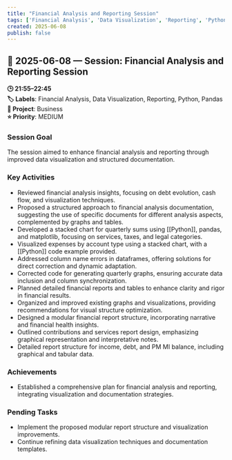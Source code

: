 ```yaml
---
title: "Financial Analysis and Reporting Session"
tags: ['Financial Analysis', 'Data Visualization', 'Reporting', 'Python', 'Pandas']
created: 2025-06-08
publish: false
---
```


## 📅 2025-06-08 — Session: Financial Analysis and Reporting Session

**🕒 21:55–22:45**  
**🏷️ Labels**: Financial Analysis, Data Visualization, Reporting, Python, Pandas  
**📂 Project**: Business  
**⭐ Priority**: MEDIUM  


### Session Goal
The session aimed to enhance financial analysis and reporting through improved data visualization and structured documentation.

### Key Activities
- Reviewed financial analysis insights, focusing on debt evolution, cash flow, and visualization techniques.
- Proposed a structured approach to financial analysis documentation, suggesting the use of specific documents for different analysis aspects, complemented by graphs and tables.
- Developed a stacked chart for quarterly sums using [[Python]], pandas, and matplotlib, focusing on services, taxes, and legal categories.
- Visualized expenses by account type using a stacked chart, with a [[Python]] code example provided.
- Addressed column name errors in dataframes, offering solutions for direct correction and dynamic adaptation.
- Corrected code for generating quarterly graphs, ensuring accurate data inclusion and column synchronization.
- Planned detailed financial reports and tables to enhance clarity and rigor in financial results.
- Organized and improved existing graphs and visualizations, providing recommendations for visual structure optimization.
- Designed a modular financial report structure, incorporating narrative and financial health insights.
- Outlined contributions and services report design, emphasizing graphical representation and interpretative notes.
- Detailed report structure for income, debt, and PM MI balance, including graphical and tabular data.

### Achievements
- Established a comprehensive plan for financial analysis and reporting, integrating visualization and documentation strategies.

### Pending Tasks
- Implement the proposed modular report structure and visualization improvements.
- Continue refining data visualization techniques and documentation templates.
